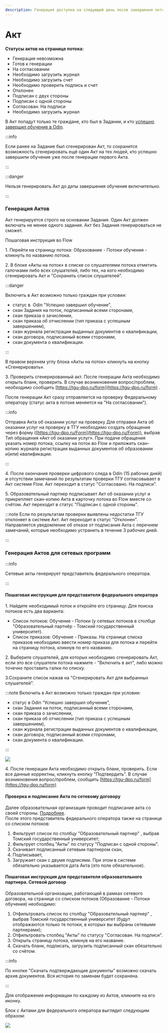 ```yaml
---
description: Генерация доступна на следующий день после завершения потока.
---
```


# Акт

**Статусы актов на странице потока:**

* Генерация невозможна
* Готов к генерации
* На согласовании
* Необходимо загрузить журнал
* Необходимо загрузить счет
* Необходимо проверить подпись и счет
* Отклонен
* Подписан с двух стороны
* Подписан с одной стороны
* Согласован. На подписи
* Необходимо загрузить журнал

В Акт попадут только те граждане, кто был в Задании, и кто [успешно завершил обучение в Odin](https://informa.gitbook.io/odin/instrukcii-po-rabote/dlya-administratorov/zavershenie-obucheniya-programm-sodeistviya-zanyatosti).

:::info

Если ранее на Задание был сгенерирован Акт, то сохранится  возможность сгенерировать ещё один Акт на тех людей, кто успешно завершили обучение уже после генерации первого Акта.

:::

:::danger

Нельзя генерировать Акт до даты завершения обучения включительно.

:::

### Генерация Актов 

Акт генерируется строго на основании Задания. Один Акт должен включать не менее одного задания. Акт без Задания генерироваться не сможет.

Пошаговая инструкция во  Flow

1\. Перейти на страницу потока: Образование - Потоки обучения - кликнуть по названию потока.

2\. В блоке «Акты на поток» в списке со слушателями потока отметить галочками либо всех слушателей, либо тех, на кого необходимо сгенерировать Акт и "Сохранить список слушателей".

:::danger

Включить в  Акт возможно только граждан при условии:

* статус в  Odin "Успешно завершил обучение",
* скан Задания на поток, подписанный всеми сторонами,
* скан приказа о зачислении,
* скан приказа об отчислении (тип приказа с успешным завершением),
* скан журнала регистрации выданных документов о квалификации,
* скан договора, подписанный всеми сторонами,
* скан документа о квалификации.

:::

В правом верхнем углу блока «Акты на поток» кликнуть на кнопку «Сгенерировать».

3\. Проверить сгенерированный акт. После генерации Акта необходимо открыть бланк, проверить. В случае возникновения вопрос/проблем, необходимо сообщить [https://tgu-dpo.ru/form](https://tgu-dpo.ru/form) .

После генерации Акт сразу отправляется на проверку Федеральному оператору (статус акта в потоке меняется на "На согласовании").

:::info

Отправка Акта об оказании услуг на проверку Для отправки Акта об оказании услуг на проверку в ТГУ необходимо создать обращение через форму ([https://tgu-dpo.ru/Form](https://tgu-dpo.ru/Form)), выбрав Тип обращения «Акт об оказании услуг». При подаче обращения указать номер потока, ссылку на поток во Flow и приложить скан-копию журнала регистрации выданных документов об образовании и(или) квалификации.

:::

4\. После окончания проверки цифрового следа в Odin (15 рабочих дней) и отсутствии замечаний по результатам проверки ТГУ согласовывает в Акт системе Flow. Акт переходит в статус "Согласовано. На подписи".

5\. Образовательный партнер подписывает Акт об оказании услуг и прикрепляет скан-копию Акта в карточку потока во Flow вместе со счётом. Акт переходит в статус "Подписан с одной стороны".

:::note
Если по результатам проверки выявлены недостатки ТГУ отклоняет в системе Акт. Акт переходит в статус "Отклонен". Направляется уведомление об отказе от подписания Акта с перечнем замечаний, которые необходимо устранить в течение 3 рабочих дней.

:::

### Генерация Актов для сетевых программ

:::info

Сетевые акты генерирует представитель федерального оператора.

:::

#### Пошаговая инструкция для представителя федерального оператора

1\. Найдите необходимый поток и откройте его страницу. Для поиска потоков есть два варианта:

* Список потоков: Обучение - Потоки (у сетевых потоков в столбце "Образовательный партнёр  - Томский государственный университет).
* Список приказов: Обучение - Приказы.  На странице списка приказов необходимо ввести номер приказа для потока и перейти на страницу потока, кликнув по его названию.

2\. Выберите слушателей, для которых необходимо сгенерировать Акт, если это все слушатели  потока нажмите - "Включить в акт", либо можно точечно проставить галки по списку.

3.Сохраните список нажав на "Сгенерировать Акт для выбранных слушателей".

:::note
Включить в  Акт возможно только граждан при условии:

* статус в  Odin “Успешно завершил обучение”,
* скан Задания на поток, подписанный всеми сторонами,
* скан приказа о зачислении,
* скан приказа об отчислении (тип приказа с успешным завершением),
* скан журнала регистрации выданных документов о квалификации,
* скан договора, подписанный всеми сторонами,
* скан документа о квалификации.

:::

![](<../.gitbook/assets/image (93).png>)

4\. После генерации Акта необходимо открыть бланк, проверить. Если все данные корректны, кликнуть кнопку "Подтвердить".  В случае возникновения вопрос/проблем, сообщить [https://tgu-dpo.ru/form](https://tgu-dpo.ru/form)

#### Проверка и подписание Акта по сетевому договору

Далее  образовательная организация проводит подписание акта со своей стороны. [Подробнее](https://informa.gitbook.io/flow-partner/potoki-obucheniya/akty#poshagovaya-instrukciya-dlya-predstavitelya-obrazovatelnogo-partnera).\
После этого представитель федерального оператора также на странице со списком потоков:

1. Фильтрует список по столбцу "Образовательный партнер" , выбрав Томский государственный университет;
2. Фильтрует столбец "Акты" по статусу "Подписан с одной стороны".
3. Скачивает подписанный сетевым партнером скан,
4. Подписывает,
5. Загружает скан с двумя подписями. При этом в системе обязательно указывается дата Акта (это поле обязательное).

#### Пошаговая инструкция для представителя образовательного партнера. Сетевой договор

Образовательной организации, работающей в рамках сетевого договора, на странице со списком потоков  (Образование - Потоки обучения) необходимо:

1. Отфильтровать список по столбцу "Образовательный партнер" , выбрав Томский государственный университет (будут отображаются только те потоки, в которых вы выбраны сетевыми партнерами);
2. Отфильтровать столбец "Акты" по статусу "Согласован. На подписи".
3. Открыть страницу потока, кликнув на его название.
4. Скачать бланк, подписать, загрузить подписанный скан обязательно со счётом.

:::info

По кнопке "Скачать подтверждающие документы" возможно скачать архив документов. Вся история по заменам будет сохранена.

:::

Для отображения информации по каждому из Актов, кликните на его иконку.

Блок с Актами для федерального оператора выглядит следующим образом:

![](<../.gitbook/assets/image (94).png>)
